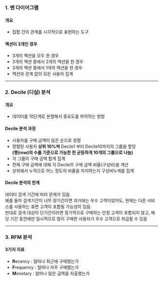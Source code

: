 ### 1. 벤 다이어그램

#### 개요
- 집합 간의 관계를 시각적으로 표현하는 도구

#### 액션이 3개인 경우
- 3개의 액션을 모두 한 경우
- 3개의 액션 중에서 2개의 액션을 한 경우
- 3개의 액션 중에서 1개의 액션을 한 경우
- 액션과 관계 없이 모든 사용자 집계

-----
### 2. Decile (디실) 분석

#### 개요
- 데이터를 10단계로 분할해서 중요도를 파악하는 방법

#### Decile 분석 과정
- 사용자를 구매 금액이 많은 순으로 정렬
- 정렬된 사용자 **상위 10%씩** Decile1 부터 Decile10까지의 그룹을 할당<BR>
**(행(row)의 수를 기준으로 가능한 한 균등하게 10개의 그룹으로 나눔)**
- 각 그룹의 구매 금액 합계 집계
- 전체 구매 금액에 대해 각 Decile의 구매 금액 비율(구성비)을 계산
- 상위에서 누적으로 어느 정도의 비율을 차지하는지 구성비누계를 집계

#### Decile 분석의 한계
데이터 검색 기간에 따라 문제가 있음.<BR>예를 들어 검색기간이 너무 장기간이면 과거에는 우수 고객이었어도, 현재는 다른 서비스를 사용하는 휴면 고객이 포함될 가능성이 있음.<BR>반대로 검색 대상이 단기간이라면 정기적으로 구매하는 안정 고객이 포함되지 않고, 해당 기간 동안에만 일시적으로 많이 구매한 사용자가 우수 고객으로 취급될 수 있음

-----
### 3. RFM 분석

#### 3가지 지표
- **R**ecency : 얼마나 최근에 구매했는가
- **F**requency : 얼마나 자주 구매했는가
- **M**onetary : 얼마나 많은 금액을 지출했는가
